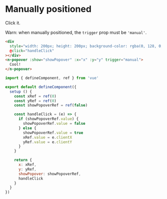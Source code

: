 # Manually positioned

Click it.

Warn: when manually positioned, the `trigger` prop must be `'manual'`.

```html
<div
  style="width: 200px; height: 200px; background-color: rgba(0, 128, 0, .5);"
  @click="handleClick"
></div>
<n-popover :show="showPopover" :x="x" :y="y" trigger="manual">
  Cool!
</n-popover>
```

```js
import { defineComponent, ref } from 'vue'

export default defineComponent({
  setup () {
    const xRef = ref(0)
    const yRef = ref(0)
    const showPopoverRef = ref(false)

    const handleClick = (e) => {
      if (showPopoverRef.value) {
        showPopoverRef.value = false
      } else {
        showPopoverRef.value = true
        xRef.value = e.clientX
        yRef.value = e.clientY
      }
    }

    return {
      x: xRef,
      y: yRef,
      showPopover: showPopoverRef,
      handleClick
    }
  }
})
```
